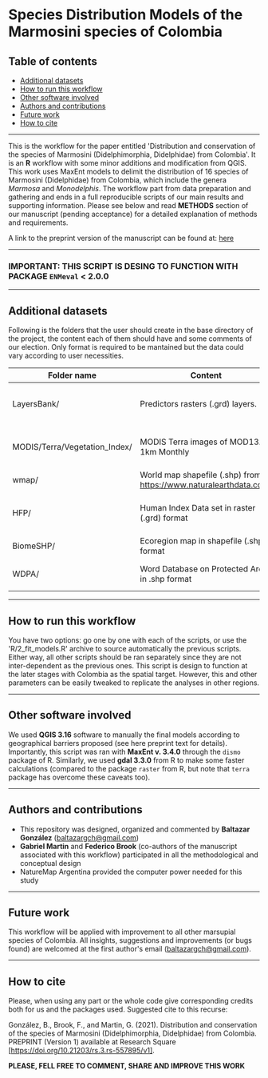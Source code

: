 # Species Distribution Models of the Marmosini species of Colombia

## Table of contents
* [Additional datasets](#additional-datasets)
* [How to run this workflow](#how-to-run-this-workflow)
* [Other software involved](#other-software-involved)
* [Authors and contributions](#authors-and-contributions)
* [Future work](#future-work)
* [How to cite](#how-to-cite)

---

This is the workflow for the paper entitled 'Distribution and conservation of the species of Marmosini (Didelphimorphia, Didelphidae) from Colombia'. It is an **R** workflow with some minor additions and modification from QGIS. This work uses MaxEnt models to delimit the distribution of 16 species of Marmosini (Didelphidae) from Colombia, which include the genera *Marmosa* and *Monodelphis*. The workflow part from data preparation and gathering and ends in a full reproducible scripts of our main results and supporting information. Please see below and read **METHODS** section of our manuscript (pending acceptance) for a detailed explanation of methods and requirements. 

A link to the preprint version of the manuscript can be found at: [here](https://doi.org/10.21203/rs.3.rs-557895/v1)

---

### **IMPORTANT:** THIS SCRIPT IS DESING TO FUNCTION WITH PACKAGE `ENMeval` < 2.0.0 

---

## Additional datasets

Following is the folders that the user should create in the base directory of the project, the content each of them should have and some comments of our election. Only format is required to be mantained but the data could vary according to user necessities. 

|Folder name | Content | Comments |
| --- | --- | ---- |
| LayersBank/ | Predictors rasters (.grd) layers. | These layers should be aligned in the same origin and extent, and their resolution should match at ~1 km² |
| MODIS/Terra/Vegetation_Index/ | MODIS Terra images of MOD13A3 1km Monthly | For this data set we used the year 2000, but people replicating this work could choose any year |
|wmap/ | World map shapefile (.shp) from https://www.naturalearthdata.com/ | We used the 10 m level 0 (country level) data set |
| HFP/ | Human Index Data set in raster (.grd) format | In this case we used a Colombian HFP index for the year 2015 by [Correa Ayram et al. (2020)](https://www.sciencedirect.com/science/article/abs/pii/S1470160X20305677) |
| BiomeSHP/ | Ecoregion map in shapefile (.shp) format | We used the dataset by [Dinerstein et al. (2017)](https://academic.oup.com/bioscience/article/67/6/534/3102935) |
| WDPA/ | Word Database on Protected Areas in .shp format | We used the dataset from February 2021, available at https://www.protectedplanet.net/ |

---

## How to run this workflow
You have two options: go one by one with each of the scripts, or use the 'R/2_fit_models.R' archive to source automatically the previous scripts. Either way, all other scripts should be ran separately since they are not inter-dependent as the previous ones. This script is design to function at the later stages with Colombia as the spatial target. However, this and other parameters can be easily tweaked to replicate the analyses in other regions.

---

## Other software involved
We used **QGIS 3.16** software to manually the final models according to geographical barriers proposed (see here preprint text for details). Importantly, this script was ran with **MaxEnt v. 3.4.0** through the `dismo` package of R. Similarly, we used **gdal 3.3.0** from R to make some faster calculations (compared to the package `raster` from R, but note that `terra` package has overcome these caveats too).

---


## Authors and contributions
* This repository was designed, organized and commented by **Baltazar González** (baltazargch@gmail.com)
* **Gabriel Martin** and **Federico Brook** (co-authors of the manuscript associated with this workflow) participated in all the methodological and conceptual design
* NatureMap Argentina provided the computer power needed for this study

---


## Future work
This workflow will be applied with improvement to all other marsupial species of Colombia. All insights, suggestions and improvements (or bugs found) are welcomed at the first author's email (baltazargch@gmail.com).

---

## How to cite
Please, when using any part or the whole code give corresponding credits both for us and the packages used. Suggested cite to this recurse:

González, B., Brook, F., and Martin, G. (2021). Distribution and conservation of the species of Marmosini (Didelphimorphia, Didelphidae) from Colombia. PREPRINT (Version 1) available at Research Square [https://doi.org/10.21203/rs.3.rs-557895/v1].

**PLEASE, FELL FREE TO COMMENT, SHARE AND IMPROVE THIS WORK**
